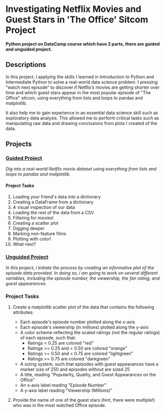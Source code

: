 # Investigating Netflix Movies and Guest Stars in 'The Office' Sitcom Project
**Python project on DataCamp course which have 2 parts, there are guided and unguided project.**

## Descriptions
In this project, I applying the skills I learned in Introduction to Python and Intermediate Python to solve a real-world data science problem. I pressing “watch next episode” to discover if Netflix’s movies are getting shorter over time and which guest stars appear in the most popular episode of "The Office" sitcom, using everything from lists and loops to pandas and matplotlib.

It also help me to gain experience in an essential data science skill such as exploratory data analysis. This allowed me to perform critical tasks such as manipulating raw data and drawing conclusions from plots I created of the data.

## Projects
### [Guided Project](https://github.com/diandwik/Investigating-Netflix/tree/main/Guided)

*Dig into a real-world Netflix movie dataset using everything from lists and loops to pandas and matplotlib.*

#### Project Tasks
1. Loading your friend's data into a dictionary
2. Creating a DataFrame from a dictionary
3. A visual inspection of our data
4. Loading the rest of the data from a CSV
5. Filtering for movies!
6. Creating a scatter plot
7. Digging deeper
8. Marking non-feature films
9. Plotting with color!
10. What next?

### [Unguided Project](https://github.com/diandwik/Investigating-Netflix/tree/main/Unguided)

*In this project, i initiate the process by creating an informative plot of the episode data provided. In doing so, i am going to work on several different variables, including the episode number, the viewership, the fan rating, and guest appearances.*

### Project Tasks

1. Create a matplotlib scatter plot of the data that contains the following attributes:
   - Each episode's episode number plotted along the x-axis
   - Each episode's viewership (in millions) plotted along the y-axis
   - A color scheme reflecting the scaled ratings (not the regular ratings) of each episode, such that:
     + Ratings < 0.25 are colored "red"
     + Ratings >= 0.25 and < 0.50 are colored "orange"
     + Ratings >= 0.50 and < 0.75 are colored "lightgreen"
     + Ratings >= 0.75 are colored "darkgreen"
   - A sizing system, such that episodes with guest appearances have a marker size of 250 and episodes without are sized 25
   - A title, reading "Popularity, Quality, and Guest Appearances on the Office"
   - An x-axis label reading "Episode Number"
   - A y-axis label reading "Viewership (Millions)"
   
2. Provide the name of one of the guest stars (hint, there were multiple!) who was in the most watched Office episode.
